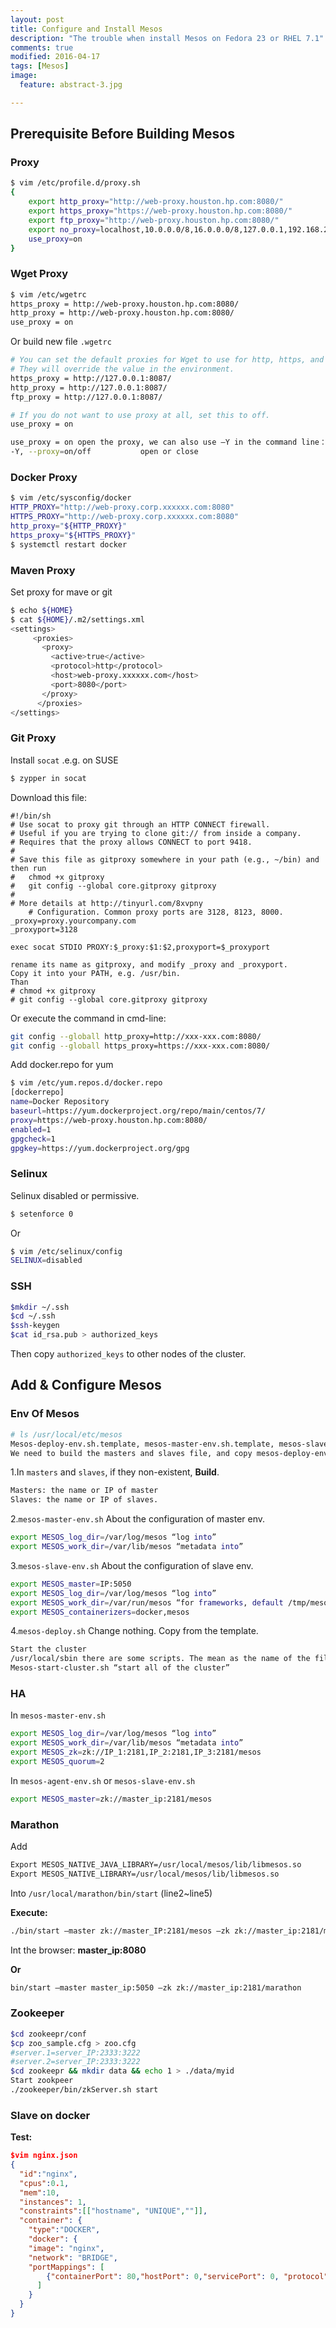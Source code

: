```yaml
---
layout: post
title: Configure and Install Mesos
description: "The trouble when install Mesos on Fedora 23 or RHEL 7.1"
comments: true
modified: 2016-04-17
tags: [Mesos]
image:
  feature: abstract-3.jpg

---
```


## Prerequisite Before Building Mesos ##

### Proxy ###

```bash
$ vim /etc/profile.d/proxy.sh
{
	export http_proxy="http://web-proxy.houston.hp.com:8080/"
	export https_proxy="https://web-proxy.houston.hp.com:8080/"
	export ftp_proxy="http://web-proxy.houston.hp.com:8080/"
	export no_proxy=localhost,10.0.0.0/8,16.0.0.0/8,127.0.0.1,192.168.20.0/24
	use_proxy=on
}
```

### Wget Proxy ###

```bash
$ vim /etc/wgetrc
https_proxy = http://web-proxy.houston.hp.com:8080/
http_proxy = http://web-proxy.houston.hp.com:8080/
use_proxy = on   
```

Or build new file `.wgetrc`  

```bash
# You can set the default proxies for Wget to use for http, https, and ftp.
# They will override the value in the environment.
https_proxy = http://127.0.0.1:8087/
http_proxy = http://127.0.0.1:8087/
ftp_proxy = http://127.0.0.1:8087/

# If you do not want to use proxy at all, set this to off.
use_proxy = on

use_proxy = on open the proxy, we can also use –Y in the command line：
-Y, --proxy=on/off           open or close  
```

### Docker Proxy ###

```bash  
$ vim /etc/sysconfig/docker
HTTP_PROXY="http://web-proxy.corp.xxxxxx.com:8080"
HTTPS_PROXY="http://web-proxy.corp.xxxxxx.com:8080"
http_proxy="${HTTP_PROXY}"
https_proxy="${HTTPS_PROXY}"
$ systemctl restart docker
```

### Maven Proxy ###

Set proxy for mave or git  

```bash
$ echo ${HOME}
$ cat ${HOME}/.m2/settings.xml
<settings>
     <proxies>
       <proxy>
         <active>true</active>
         <protocol>http</protocol>
         <host>web-proxy.xxxxxx.com</host>
         <port>8080</port>
       </proxy>
      </proxies>
</settings>
```

### Git Proxy ###

Install `socat` .e.g. on SUSE  

```bash
$ zypper in socat
```

Download this file:

```
#!/bin/sh
# Use socat to proxy git through an HTTP CONNECT firewall.
# Useful if you are trying to clone git:// from inside a company.
# Requires that the proxy allows CONNECT to port 9418.
#
# Save this file as gitproxy somewhere in your path (e.g., ~/bin) and then run
#   chmod +x gitproxy
#   git config --global core.gitproxy gitproxy
#
# More details at http://tinyurl.com/8xvpny
	# Configuration. Common proxy ports are 3128, 8123, 8000.
_proxy=proxy.yourcompany.com
_proxyport=3128

exec socat STDIO PROXY:$_proxy:$1:$2,proxyport=$_proxyport

rename its name as gitproxy, and modify _proxy and _proxyport.
Copy it into your PATH, e.g. /usr/bin.
Than 
# chmod +x gitproxy
# git config --global core.gitproxy gitproxy
```

Or execute the command in cmd-line:  

```bash	
git config --globall http_proxy=http://xxx-xxx.com:8080/
git config --globall https_proxy=https://xxx-xxx.com:8080/  
```

Add docker.repo for yum  

```bash
$ vim /etc/yum.repos.d/docker.repo
[dockerrepo]
name=Docker Repository
baseurl=https://yum.dockerproject.org/repo/main/centos/7/
proxy=https://web-proxy.houston.hp.com:8080/
enabled=1
gpgcheck=1
gpgkey=https://yum.dockerproject.org/gpg
```

### Selinux ###

Selinux disabled or permissive.  

```bash
$ setenforce 0 
```
Or 

```bash
$ vim /etc/selinux/config
SELINUX=disabled  
```

### SSH ###

```bash
$mkdir ~/.ssh
$cd ~/.ssh
$ssh-keygen
$cat id_rsa.pub > authorized_keys
```

Then copy `authorized_keys` to other nodes of the cluster.  

## Add & Configure Mesos ##
### Env Of Mesos ###

```bash
# ls /usr/local/etc/mesos
Mesos-deploy-env.sh.template, mesos-master-env.sh.template, mesos-slave-env.sh.template.
We need to build the masters and slaves file, and copy mesos-deploy-env.sh, mesos-master-env.sh, mesos-slave-env.sh  
```

1.In `masters` and `slaves`, if they non-existent, **Build**.

```bash
Masters: the name or IP of master  
Slaves: the name or IP of slaves.  
```

2.`mesos-master-env.sh`
About the configuration of master env.   

```bash
export MESOS_log_dir=/var/log/mesos “log into”  
export MESOS_work_dir=/var/lib/mesos “metadata into”  
```

3.`mesos-slave-env.sh`
About the configuration of slave env.  

```bash
export MESOS_master=IP:5050  
export MESOS_log_dir=/var/log/mesos “log into”  
export MESOS_work_dir=/var/run/mesos “for frameworks, default /tmp/mesos”  
export MESOS_containerizers=docker,mesos  
```

4.`mesos-deploy.sh` 
Change nothing. Copy from the template.  

```bash
Start the cluster  
/usr/local/sbin there are some scripts. The mean as the name of the files.  
Mesos-start-cluster.sh “start all of the cluster”  
```

### HA ###

In `mesos-master-env.sh`

```bash
export MESOS_log_dir=/var/log/mesos “log into”
export MESOS_work_dir=/var/lib/mesos “metadata into”
export MESOS_zk=zk://IP_1:2181,IP_2:2181,IP_3:2181/mesos
export MESOS_quorum=2
```
		
In `mesos-agent-env.sh` or `mesos-slave-env.sh`

```bash
export MESOS_master=zk://master_ip:2181/mesos
```

### Marathon ###

Add  

```bash
Export MESOS_NATIVE_JAVA_LIBRARY=/usr/local/mesos/lib/libmesos.so
Export MESOS_NATIVE_LIBRARY=/usr/local/mesos/lib/libmesos.so  
```

Into `/usr/local/marathon/bin/start` (line2~line5)  

**Execute:**  

```bash
./bin/start –master zk://master_IP:2181/mesos –zk zk://master_ip:2181/marathon
```

Int the browser: **master_ip:8080**  

**Or**  

```bash
bin/start –master master_ip:5050 –zk zk://master_ip:2181/marathon
```

### Zookeeper ###

```bash
$cd zookeepr/conf
$cp zoo_sample.cfg > zoo.cfg
#server.1=server_IP:2333:3222
#server.2=server_IP:2333:3222
$cd zookeepr && mkdir data && echo 1 > ./data/myid
Start zookpeer
./zookeeper/bin/zkServer.sh start  
```

### Slave on docker ###

**Test:**

```json
$vim nginx.json
{
  "id":"nginx",
  "cpus":0.1,
  "mem":10,
  "instances": 1,
  "constraints":[["hostname", "UNIQUE",""]],
  "container": {
    "type":"DOCKER",
    "docker": {
    "image": "nginx",
    "network": "BRIDGE",
    "portMappings": [
        {"containerPort": 80,"hostPort": 0,"servicePort": 0, "protocol":"tcp" }
      ]
    }
  }
}
```







